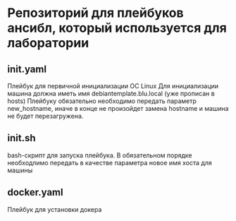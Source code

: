 # Репозиторий для плейбуков ансибл, который используется для лаборатории

## init.yaml
Плейбук для первичной инициализации ОС Linux
Для инициализации машина должна иметь имя debiantemplate.blu.local (уже прописан в hosts)
Плейбуку обязательно необходимо передать параметр new_hostname, иначе в конце не произойдет замена hostname и машина не будет перезагружена.

## init.sh
bash-скрипт для запуска плейбука. В обязательном порядке необходлимо передать в качестве параметра новое имя хоста для машины

## docker.yaml
Плейбук для установки докера


